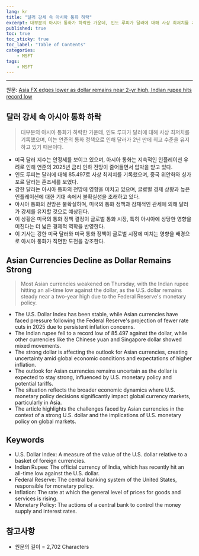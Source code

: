 ```yaml
---
lang: kr
title: "달러 강세 속 아시아 통화 하락"
excerpt: 대부분의 아시아 통화가 하락한 가운데, 인도 루피가 달러에 대해 사상 최저치를 기록했으며, 이는 연준의 통화 정책으로 인해 달러가 2년 만에 최고 수준을 유지하고 있기 때문이다.
published: true
toc: true
toc_sticky: true
toc_label: "Table of Contents"
categories:
    - MSFT
tags:
    - MSFT
---
```


---

  원문: [Asia FX edges lower as dollar remains near 2-yr high, Indian rupee hits record low](https://www.investing.com/news/forex-news/asia-fx-edges-lower-as-dollar-remains-near-2yr-high-indian-rupee-hits-record-low-3788708)

## 달러 강세 속 아시아 통화 하락

> 대부분의 아시아 통화가 하락한 가운데, 인도 루피가 달러에 대해 사상 최저치를 기록했으며, 이는 연준의 통화 정책으로 인해 달러가 2년 만에 최고 수준을 유지하고 있기 때문이다.


- 미국 달러 지수는 안정세를 보이고 있으며, 아시아 통화는 지속적인 인플레이션 우려로 인해 연준의 2025년 금리 인하 전망이 줄어들면서 압박을 받고 있다.
- 인도 루피는 달러에 대해 85.497로 사상 최저치를 기록했으며, 중국 위안화와 싱가포르 달러는 혼조세를 보였다.
- 강한 달러는 아시아 통화의 전망에 영향을 미치고 있으며, 글로벌 경제 상황과 높은 인플레이션에 대한 기대 속에서 불확실성을 초래하고 있다.
- 아시아 통화의 전망은 불확실하며, 미국의 통화 정책과 잠재적인 관세에 의해 달러가 강세를 유지할 것으로 예상된다.
- 이 상황은 미국의 통화 정책 결정이 글로벌 통화 시장, 특히 아시아에 상당한 영향을 미친다는 더 넓은 경제적 역학을 반영한다.
- 이 기사는 강한 미국 달러와 미국 통화 정책이 글로벌 시장에 미치는 영향을 배경으로 아시아 통화가 직면한 도전을 강조한다.

## Asian Currencies Decline as Dollar Remains Strong

> Most Asian currencies weakened on Thursday, with the Indian rupee hitting an all-time low against the dollar, as the U.S. dollar remains steady near a two-year high due to the Federal Reserve's monetary policy.


- The U.S. Dollar Index has been stable, while Asian currencies have faced pressure following the Federal Reserve's projection of fewer rate cuts in 2025 due to persistent inflation concerns.
- The Indian rupee fell to a record low of 85.497 against the dollar, while other currencies like the Chinese yuan and Singapore dollar showed mixed movements.
- The strong dollar is affecting the outlook for Asian currencies, creating uncertainty amid global economic conditions and expectations of higher inflation.
- The outlook for Asian currencies remains uncertain as the dollar is expected to stay strong, influenced by U.S. monetary policy and potential tariffs.
- The situation reflects the broader economic dynamics where U.S. monetary policy decisions significantly impact global currency markets, particularly in Asia.
- The article highlights the challenges faced by Asian currencies in the context of a strong U.S. dollar and the implications of U.S. monetary policy on global markets.

## Keywords

- U.S. Dollar Index: A measure of the value of the U.S. dollar relative to a basket of foreign currencies.
- Indian Rupee: The official currency of India, which has recently hit an all-time low against the U.S. dollar.
- Federal Reserve: The central banking system of the United States, responsible for monetary policy.
- Inflation: The rate at which the general level of prices for goods and services is rising.
- Monetary Policy: The actions of a central bank to control the money supply and interest rates.

## 참고사항

- 원문의 길이 = 2,702 Characters


